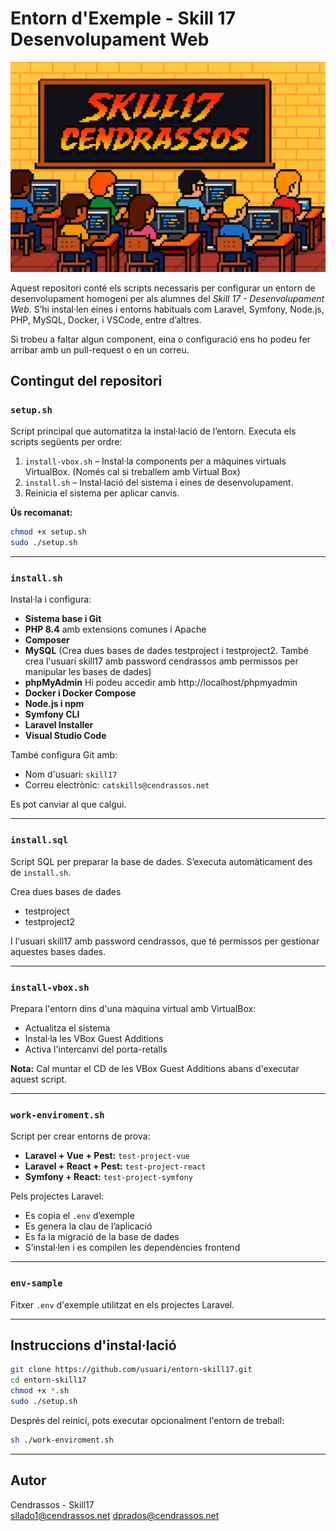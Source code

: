 # Entorn d'Exemple - Skill 17 Desenvolupament Web

![Skill 17 Cendrassos](./images/banner.png)

Aquest repositori conté els scripts necessaris per configurar un entorn de desenvolupament homogeni per als alumnes del *Skill 17 - Desenvolupament Web*. S’hi instal·len eines i entorns habituals com Laravel, Symfony, Node.js, PHP, MySQL, Docker, i VSCode, entre d’altres.

Si trobeu a faltar algun component, eina o configuració ens ho podeu fer arribar amb un pull-request o en un correu.

## Contingut del repositori

### `setup.sh`
Script principal que automatitza la instal·lació de l’entorn. Executa els scripts següents per ordre:

1. `install-vbox.sh` – Instal·la components per a màquines virtuals VirtualBox. (Només cal si treballem amb Virtual Box)
2. `install.sh` – Instal·lació del sistema i eines de desenvolupament.
3. Reinicia el sistema per aplicar canvis.

**Ús recomanat:**
```bash
chmod +x setup.sh
sudo ./setup.sh
```

---

### `install.sh`
Instal·la i configura:

- **Sistema base i Git**
- **PHP 8.4** amb extensions comunes i Apache
- **Composer**
- **MySQL** (Crea dues bases de dades testproject i testproject2. També crea l'usuari skill17 amb password cendrassos amb permissos per manipular les bases de dades)
- **phpMyAdmin**  Hi podeu accedir amb http://localhost/phpmyadmin
- **Docker i Docker Compose**
- **Node.js i npm**
- **Symfony CLI**
- **Laravel Installer**
- **Visual Studio Code**

També configura Git amb:
- Nom d'usuari: `skill17`
- Correu electrònic: `catskills@cendrassos.net`

Es pot canviar al que calgui.

---

### `install.sql`
Script SQL per preparar la base de dades. S’executa automàticament des de `install.sh`.

Crea dues bases de dades

- testproject
- testproject2

I l'usuari skill17 amb password cendrassos, que té permissos per gestionar aquestes bases dades.

---

### `install-vbox.sh`
Prepara l'entorn dins d'una màquina virtual amb VirtualBox:

- Actualitza el sistema
- Instal·la les VBox Guest Additions
- Activa l'intercanvi del porta-retalls

**Nota:** Cal muntar el CD de les VBox Guest Additions abans d'executar aquest script.

---

### `work-enviroment.sh`
Script per crear entorns de prova:

- **Laravel + Vue + Pest:** `test-project-vue`
- **Laravel + React + Pest:** `test-project-react`
- **Symfony + React:** `test-project-symfony`

Pels projectes Laravel:

- Es copia el `.env` d’exemple
- Es genera la clau de l’aplicació
- Es fa la migració de la base de dades
- S’instal·len i es compilen les dependències frontend

---

### `env-sample`
Fitxer `.env` d'exemple utilitzat en els projectes Laravel.

---

## Instruccions d'instal·lació

```bash
git clone https://github.com/usuari/entorn-skill17.git
cd entorn-skill17
chmod +x *.sh
sudo ./setup.sh
```

Després del reinici, pots executar opcionalment l'entorn de treball:

```bash
sh ./work-enviroment.sh
```

---

## Autor

Cendrassos - Skill17  
[sllado1@cendrassos.net](mailto:sllado1@cendrassos.net)
[dprados@cendrassos.net](mailto:dprados@cendrassos.net)
